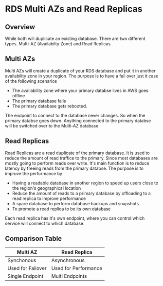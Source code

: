 # RDS Multi AZs and Read Replicas

## Overview
While both will duplicate an existing database. There are two different types. Multi-AZ (Availabilty Zone) and Read Replicas. 

## Multi AZs
Multi AZs will create a duplicate of your RDS database and put it in another availability zone in your region. The purpose is to have a fail over just it case of the following scenarios
- The availability zone where your primary databse lives in AWS goes offline
- The primary database fails
- The primary database gets rebooted. 

The endpoint to connect to the database never changes. So when the primary databse goes down. Anything connected to the primary databse will be switched over to the Multi-AZ database

## Read Replicas
Read Replicas are a read duplicate of the primary database. It is used to reduce the amount of read traffice to the primary. Since most databases are mostly going to perform reads over write. It's main function is to reduce latency by freeing reads from the primary databse. The purpose is to improve the performance by
- Having a readable database in another region to speed up users close to the region's geographical location
- Reduce the amount of reads to a primary database by offloading to a read replica to improve performance
- A spare database to perform database backups and snapshots
- To promote a read replica to be its own database

Each read replica has it's own endpoint, where you can control which service will connect to which database.

## Comparison Table
| Multi AZ          | Read Replica         |
|-------------------|----------------------|
| Synchonous        | Asynchronous         |
| Used for Failover | Used for Performance |
| Single Endpoint   | Multi Endpoints      |
